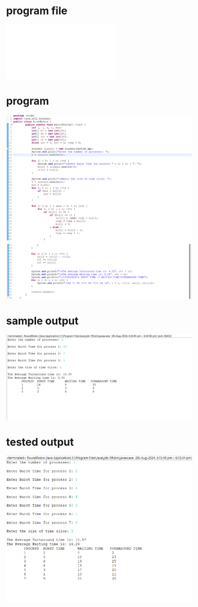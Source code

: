 # program file
![program file](RoundRobin.java)
# program
![program](program.png)
# sample output
![sampleoutput](sampleoutput.png)
# tested output
![testedoutput](testedoutput.png)
